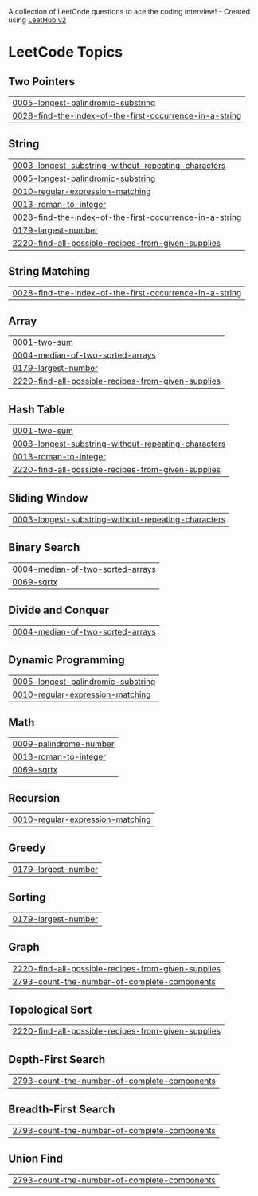 A collection of LeetCode questions to ace the coding interview! - Created using [LeetHub v2](https://github.com/arunbhardwaj/LeetHub-2.0)
<!---LeetCode Topics Start-->
# LeetCode Topics
## Two Pointers
|  |
| ------- |
| [0005-longest-palindromic-substring](https://github.com/MamathaNagisetty/leetcode/tree/master/0005-longest-palindromic-substring) |
| [0028-find-the-index-of-the-first-occurrence-in-a-string](https://github.com/MamathaNagisetty/leetcode/tree/master/0028-find-the-index-of-the-first-occurrence-in-a-string) |
## String
|  |
| ------- |
| [0003-longest-substring-without-repeating-characters](https://github.com/MamathaNagisetty/leetcode/tree/master/0003-longest-substring-without-repeating-characters) |
| [0005-longest-palindromic-substring](https://github.com/MamathaNagisetty/leetcode/tree/master/0005-longest-palindromic-substring) |
| [0010-regular-expression-matching](https://github.com/MamathaNagisetty/leetcode/tree/master/0010-regular-expression-matching) |
| [0013-roman-to-integer](https://github.com/MamathaNagisetty/leetcode/tree/master/0013-roman-to-integer) |
| [0028-find-the-index-of-the-first-occurrence-in-a-string](https://github.com/MamathaNagisetty/leetcode/tree/master/0028-find-the-index-of-the-first-occurrence-in-a-string) |
| [0179-largest-number](https://github.com/MamathaNagisetty/leetcode/tree/master/0179-largest-number) |
| [2220-find-all-possible-recipes-from-given-supplies](https://github.com/MamathaNagisetty/leetcode/tree/master/2220-find-all-possible-recipes-from-given-supplies) |
## String Matching
|  |
| ------- |
| [0028-find-the-index-of-the-first-occurrence-in-a-string](https://github.com/MamathaNagisetty/leetcode/tree/master/0028-find-the-index-of-the-first-occurrence-in-a-string) |
## Array
|  |
| ------- |
| [0001-two-sum](https://github.com/MamathaNagisetty/leetcode/tree/master/0001-two-sum) |
| [0004-median-of-two-sorted-arrays](https://github.com/MamathaNagisetty/leetcode/tree/master/0004-median-of-two-sorted-arrays) |
| [0179-largest-number](https://github.com/MamathaNagisetty/leetcode/tree/master/0179-largest-number) |
| [2220-find-all-possible-recipes-from-given-supplies](https://github.com/MamathaNagisetty/leetcode/tree/master/2220-find-all-possible-recipes-from-given-supplies) |
## Hash Table
|  |
| ------- |
| [0001-two-sum](https://github.com/MamathaNagisetty/leetcode/tree/master/0001-two-sum) |
| [0003-longest-substring-without-repeating-characters](https://github.com/MamathaNagisetty/leetcode/tree/master/0003-longest-substring-without-repeating-characters) |
| [0013-roman-to-integer](https://github.com/MamathaNagisetty/leetcode/tree/master/0013-roman-to-integer) |
| [2220-find-all-possible-recipes-from-given-supplies](https://github.com/MamathaNagisetty/leetcode/tree/master/2220-find-all-possible-recipes-from-given-supplies) |
## Sliding Window
|  |
| ------- |
| [0003-longest-substring-without-repeating-characters](https://github.com/MamathaNagisetty/leetcode/tree/master/0003-longest-substring-without-repeating-characters) |
## Binary Search
|  |
| ------- |
| [0004-median-of-two-sorted-arrays](https://github.com/MamathaNagisetty/leetcode/tree/master/0004-median-of-two-sorted-arrays) |
| [0069-sqrtx](https://github.com/MamathaNagisetty/leetcode/tree/master/0069-sqrtx) |
## Divide and Conquer
|  |
| ------- |
| [0004-median-of-two-sorted-arrays](https://github.com/MamathaNagisetty/leetcode/tree/master/0004-median-of-two-sorted-arrays) |
## Dynamic Programming
|  |
| ------- |
| [0005-longest-palindromic-substring](https://github.com/MamathaNagisetty/leetcode/tree/master/0005-longest-palindromic-substring) |
| [0010-regular-expression-matching](https://github.com/MamathaNagisetty/leetcode/tree/master/0010-regular-expression-matching) |
## Math
|  |
| ------- |
| [0009-palindrome-number](https://github.com/MamathaNagisetty/leetcode/tree/master/0009-palindrome-number) |
| [0013-roman-to-integer](https://github.com/MamathaNagisetty/leetcode/tree/master/0013-roman-to-integer) |
| [0069-sqrtx](https://github.com/MamathaNagisetty/leetcode/tree/master/0069-sqrtx) |
## Recursion
|  |
| ------- |
| [0010-regular-expression-matching](https://github.com/MamathaNagisetty/leetcode/tree/master/0010-regular-expression-matching) |
## Greedy
|  |
| ------- |
| [0179-largest-number](https://github.com/MamathaNagisetty/leetcode/tree/master/0179-largest-number) |
## Sorting
|  |
| ------- |
| [0179-largest-number](https://github.com/MamathaNagisetty/leetcode/tree/master/0179-largest-number) |
## Graph
|  |
| ------- |
| [2220-find-all-possible-recipes-from-given-supplies](https://github.com/MamathaNagisetty/leetcode/tree/master/2220-find-all-possible-recipes-from-given-supplies) |
| [2793-count-the-number-of-complete-components](https://github.com/MamathaNagisetty/leetcode/tree/master/2793-count-the-number-of-complete-components) |
## Topological Sort
|  |
| ------- |
| [2220-find-all-possible-recipes-from-given-supplies](https://github.com/MamathaNagisetty/leetcode/tree/master/2220-find-all-possible-recipes-from-given-supplies) |
## Depth-First Search
|  |
| ------- |
| [2793-count-the-number-of-complete-components](https://github.com/MamathaNagisetty/leetcode/tree/master/2793-count-the-number-of-complete-components) |
## Breadth-First Search
|  |
| ------- |
| [2793-count-the-number-of-complete-components](https://github.com/MamathaNagisetty/leetcode/tree/master/2793-count-the-number-of-complete-components) |
## Union Find
|  |
| ------- |
| [2793-count-the-number-of-complete-components](https://github.com/MamathaNagisetty/leetcode/tree/master/2793-count-the-number-of-complete-components) |
<!---LeetCode Topics End-->